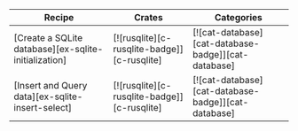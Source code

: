 | Recipe | Crates | Categories |
|--------|--------|------------|
| [Create a SQLite database][ex-sqlite-initialization] | [![rusqlite][c-rusqlite-badge]][c-rusqlite] | [![cat-database][cat-database-badge]][cat-database] |
| [Insert and Query data][ex-sqlite-insert-select] | [![rusqlite][c-rusqlite-badge]][c-rusqlite] | [![cat-database][cat-database-badge]][cat-database] |
